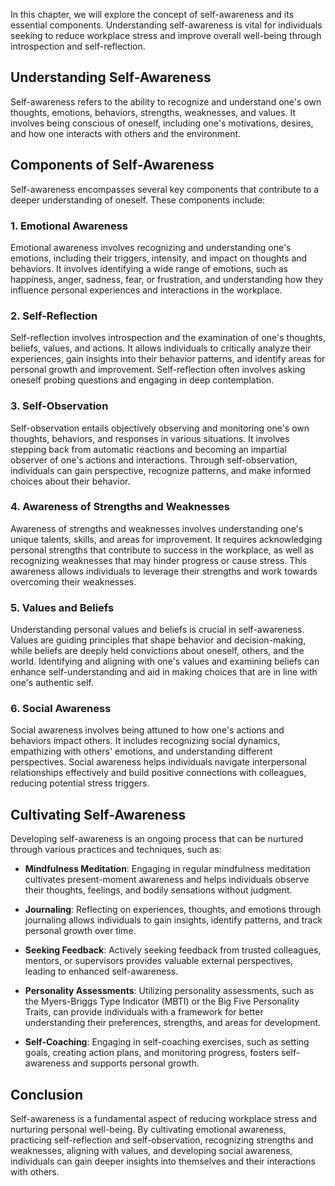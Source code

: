 
In this chapter, we will explore the concept of self-awareness and its essential components. Understanding self-awareness is vital for individuals seeking to reduce workplace stress and improve overall well-being through introspection and self-reflection.

Understanding Self-Awareness
----------------------------

Self-awareness refers to the ability to recognize and understand one's own thoughts, emotions, behaviors, strengths, weaknesses, and values. It involves being conscious of oneself, including one's motivations, desires, and how one interacts with others and the environment.

Components of Self-Awareness
----------------------------

Self-awareness encompasses several key components that contribute to a deeper understanding of oneself. These components include:

### 1. **Emotional Awareness**

Emotional awareness involves recognizing and understanding one's emotions, including their triggers, intensity, and impact on thoughts and behaviors. It involves identifying a wide range of emotions, such as happiness, anger, sadness, fear, or frustration, and understanding how they influence personal experiences and interactions in the workplace.

### 2. **Self-Reflection**

Self-reflection involves introspection and the examination of one's thoughts, beliefs, values, and actions. It allows individuals to critically analyze their experiences, gain insights into their behavior patterns, and identify areas for personal growth and improvement. Self-reflection often involves asking oneself probing questions and engaging in deep contemplation.

### 3. **Self-Observation**

Self-observation entails objectively observing and monitoring one's own thoughts, behaviors, and responses in various situations. It involves stepping back from automatic reactions and becoming an impartial observer of one's actions and interactions. Through self-observation, individuals can gain perspective, recognize patterns, and make informed choices about their behavior.

### 4. **Awareness of Strengths and Weaknesses**

Awareness of strengths and weaknesses involves understanding one's unique talents, skills, and areas for improvement. It requires acknowledging personal strengths that contribute to success in the workplace, as well as recognizing weaknesses that may hinder progress or cause stress. This awareness allows individuals to leverage their strengths and work towards overcoming their weaknesses.

### 5. **Values and Beliefs**

Understanding personal values and beliefs is crucial in self-awareness. Values are guiding principles that shape behavior and decision-making, while beliefs are deeply held convictions about oneself, others, and the world. Identifying and aligning with one's values and examining beliefs can enhance self-understanding and aid in making choices that are in line with one's authentic self.

### 6. **Social Awareness**

Social awareness involves being attuned to how one's actions and behaviors impact others. It includes recognizing social dynamics, empathizing with others' emotions, and understanding different perspectives. Social awareness helps individuals navigate interpersonal relationships effectively and build positive connections with colleagues, reducing potential stress triggers.

Cultivating Self-Awareness
--------------------------

Developing self-awareness is an ongoing process that can be nurtured through various practices and techniques, such as:

* **Mindfulness Meditation**: Engaging in regular mindfulness meditation cultivates present-moment awareness and helps individuals observe their thoughts, feelings, and bodily sensations without judgment.

* **Journaling**: Reflecting on experiences, thoughts, and emotions through journaling allows individuals to gain insights, identify patterns, and track personal growth over time.

* **Seeking Feedback**: Actively seeking feedback from trusted colleagues, mentors, or supervisors provides valuable external perspectives, leading to enhanced self-awareness.

* **Personality Assessments**: Utilizing personality assessments, such as the Myers-Briggs Type Indicator (MBTI) or the Big Five Personality Traits, can provide individuals with a framework for better understanding their preferences, strengths, and areas for development.

* **Self-Coaching**: Engaging in self-coaching exercises, such as setting goals, creating action plans, and monitoring progress, fosters self-awareness and supports personal growth.

Conclusion
----------

Self-awareness is a fundamental aspect of reducing workplace stress and nurturing personal well-being. By cultivating emotional awareness, practicing self-reflection and self-observation, recognizing strengths and weaknesses, aligning with values, and developing social awareness, individuals can gain deeper insights into themselves and their interactions with others.
